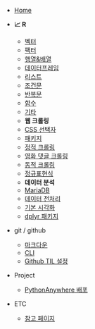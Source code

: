 -  [Home](/)

-  **:chart_with_upwards_trend: R**
    - [벡터](R/200907_vector.md)
    - [팩터](R/200908_factor.md)
    - [행열&배열](R/200908_matrix.md)
    - [데이터프레임](R/200908_dataframe.md)
    - [리스트](R/200909_list.md)
    - [조건문](R/200909_조건문.md)
    - [반복문](R/200909_반복문.md)
    - [함수](R/200910_function.md)
    - [기타](R/200909_etc.md)
    - **웹 크롤링**
    - [CSS 선택자](R/200914_CSS_selector.md)
    - [패키지](R/200915_package.md)
    - [정적 크롤링](R/200916_static_crawling.md)
    - [영화 댓글 크롤링](R/200916_daummovie.md)
    - [동적 크롤링](R/200920_dynamic_crawling.md)
    - [정규표현식](R/200920_regex.md)
    - **데이터 분석**
    - [MariaDB](R/200922_MariaDB.md)
    - [데이터 전처리](R/200923_data_processing.md)
    - [기본 시각화](R/200924_basic_visualization.md)
    - [dplyr 패키지](R/200925_dplyr.md)

- git / github
    - [마크다운](git/00_markdown_basic.md)
    - [CLI](git/01_CLI.md)
    - [Github TIL 설정](git/02_git.md)

- Project
    - [PythonAnywhere 배포](etc/pythonanywhere.md)

- ETC
    - [참고 페이지](etc/page.md)